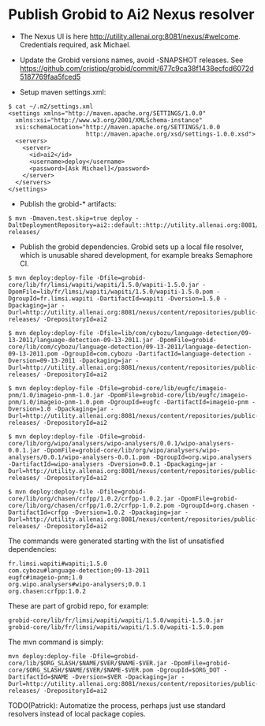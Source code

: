 # Publish Grobid to Ai2 Nexus resolver

* The Nexus UI is here http://utility.allenai.org:8081/nexus/#welcome. Credentials required, ask Michael.

* Update the Grobid versions names, avoid -SNAPSHOT releases. See https://github.com/cristipp/grobid/commit/677c9ca38f1438ecfcd6072d5187769faa5fced5

* Setup maven settings.xml:

```
$ cat ~/.m2/settings.xml
<settings xmlns="http://maven.apache.org/SETTINGS/1.0.0"
  xmlns:xsi="http://www.w3.org/2001/XMLSchema-instance"
  xsi:schemaLocation="http://maven.apache.org/SETTINGS/1.0.0
                      http://maven.apache.org/xsd/settings-1.0.0.xsd">
  <servers>
    <server>
      <id>ai2</id>
      <username>deploy</username>
      <password>[Ask Michael]</password>
    </server>
  </servers>
</settings>
```

* Publish the grobid-* artifacts:

```
$ mvn -Dmaven.test.skip=true deploy -DaltDeploymentRepository=ai2::default::http://utility.allenai.org:8081/nexus/content/repositories/public-releases/
```

* Publish the grobid dependencies. Grobid sets up a local file resolver, which is unusable shared development, for example breaks Semaphore CI.

```
$ mvn deploy:deploy-file -Dfile=grobid-core/lib/fr/limsi/wapiti/wapiti/1.5.0/wapiti-1.5.0.jar -DpomFile=lib/fr/limsi/wapiti/wapiti/1.5.0/wapiti-1.5.0.pom -DgroupId=fr.limsi.wapiti -DartifactId=wapiti -Dversion=1.5.0 -Dpackaging=jar -Durl=http://utility.allenai.org:8081/nexus/content/repositories/public-releases/ -DrepositoryId=ai2

$ mvn deploy:deploy-file -Dfile=lib/com/cybozu/language-detection/09-13-2011/language-detection-09-13-2011.jar -DpomFile=grobid-core/lib/com/cybozu/language-detection/09-13-2011/language-detection-09-13-2011.pom -DgroupId=com.cybozu -DartifactId=language-detection -Dversion=09-13-2011 -Dpackaging=jar -Durl=http://utility.allenai.org:8081/nexus/content/repositories/public-releases/ -DrepositoryId=ai2

$ mvn deploy:deploy-file -Dfile=grobid-core/lib/eugfc/imageio-pnm/1.0/imageio-pnm-1.0.jar -DpomFile=grobid-core/lib/eugfc/imageio-pnm/1.0/imageio-pnm-1.0.pom -DgroupId=eugfc -DartifactId=imageio-pnm -Dversion=1.0 -Dpackaging=jar -Durl=http://utility.allenai.org:8081/nexus/content/repositories/public-releases/ -DrepositoryId=ai2

$ mvn deploy:deploy-file -Dfile=grobid-core/lib/org/wipo/analysers/wipo-analysers/0.0.1/wipo-analysers-0.0.1.jar -DpomFile=grobid-core/lib/org/wipo/analysers/wipo-analysers/0.0.1/wipo-analysers-0.0.1.pom -DgroupId=org.wipo.analysers -DartifactId=wipo-analysers -Dversion=0.0.1 -Dpackaging=jar -Durl=http://utility.allenai.org:8081/nexus/content/repositories/public-releases/ -DrepositoryId=ai2

$ mvn deploy:deploy-file -Dfile=grobid-core/lib/org/chasen/crfpp/1.0.2/crfpp-1.0.2.jar -DpomFile=grobid-core/lib/org/chasen/crfpp/1.0.2/crfpp-1.0.2.pom -DgroupId=org.chasen -DartifactId=crfpp -Dversion=1.0.2 -Dpackaging=jar -Durl=http://utility.allenai.org:8081/nexus/content/repositories/public-releases/ -DrepositoryId=ai2   
``` 

The commands were generated starting with the list of unsatisfied dependencies:

```
fr.limsi.wapiti#wapiti;1.5.0
com.cybozu#language-detection;09-13-2011
eugfc#imageio-pnm;1.0
org.wipo.analysers#wipo-analysers;0.0.1
org.chasen:crfpp:1.0.2
```

These are part of grobid repo, for example:

```
grobid-core/lib/fr/limsi/wapiti/wapiti/1.5.0/wapiti-1.5.0.jar
grobid-core/lib/fr/limsi/wapiti/wapiti/1.5.0/wapiti-1.5.0.pom
```

The mvn command is simply:

```
mvn deploy:deploy-file -Dfile=grobid-core/lib/$ORG_SLASH/$NAME/$VER/$NAME-$VER.jar -DpomFile=grobid-core/$ORG_SLASH/$NAME/$VER/$NAME-$VER.pom -DgroupId=$ORG_DOT -DartifactId=$NAME -Dversion=$VER -Dpackaging=jar -Durl=http://utility.allenai.org:8081/nexus/content/repositories/public-releases/ -DrepositoryId=ai2
```

TODO(Patrick): Automatize the process, perhaps just use standard resolvers instead of local package copies.

